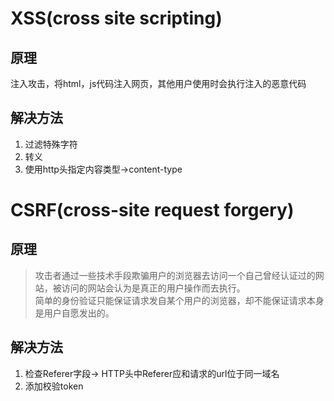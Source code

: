 # XSS(cross site scripting)
## 原理
注入攻击，将html，js代码注入网页，其他用户使用时会执行注入的恶意代码

## 解决方法
1. 过滤特殊字符
2. 转义
3. 使用http头指定内容类型->content-type

# CSRF(cross-site request forgery)
## 原理
> 攻击者通过一些技术手段欺骗用户的浏览器去访问一个自己曾经认证过的网站，被访问的网站会认为是真正的用户操作而去执行。   
> 简单的身份验证只能保证请求发自某个用户的浏览器，却不能保证请求本身是用户自愿发出的。

## 解决方法
1. 检查Referer字段-> HTTP头中Referer应和请求的url位于同一域名
2. 添加校验token
